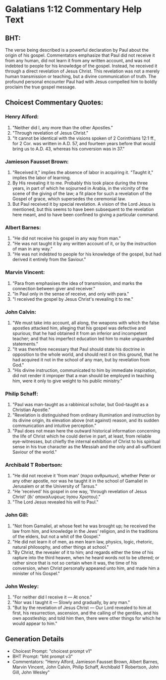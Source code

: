 # Galatians 1:12 Commentary Help Text

## BHT:
The verse being described is a powerful declaration by Paul about the origin of his gospel. Commentators emphasize that Paul did not receive it from any human, did not learn it from any written account, and was not indebted to people for his knowledge of the gospel. Instead, he received it through a direct revelation of Jesus Christ. This revelation was not a merely human transmission or teaching, but a divine communication of truth. The profound personal encounter Paul had with Jesus compelled him to boldly proclaim the true gospel message.

## Choicest Commentary Quotes:
### Henry Alford:
1. "Neither did I, any more than the other Apostles."
2. "Through revelation of Jesus Christ."
3. "It cannot be identical with the visions spoken of 2 Corinthians 12:1 ff., for 2 Cor. was written in A.D. 57, and fourteen years before that would bring us to A.D. 43, whereas his conversion was in 37."

### Jamieson Fausset Brown:
1. "Received it," implies the absence of labor in acquiring it. "Taught it," implies the labor of learning.
2. By His revealing it to me. Probably this took place during the three years, in part of which he sojourned in Arabia, in the vicinity of the scene of the giving of the law; a fit place for such a revelation of the Gospel of grace, which supersedes the ceremonial law.
3. But Paul received it by special revelation. A vision of the Lord Jesus is mentioned, but this seems to have been subsequent to the revelation here meant, and to have been confined to giving a particular command.

### Albert Barnes:
1. "He did not receive his gospel in any way from man."
2. "He was not taught it by any written account of it, or by the instruction of man in any way."
3. "He was not indebted to people for his knowledge of the gospel, but had derived it entirely from the Saviour."

### Marvin Vincent:
1. "Para from emphasises the idea of transmission, and marks the connection between giver and receiver."
2. "In Paul only in the sense of receive, and only with para."
3. "I received the gospel by Jesus Christ's revealing it to me."

### John Calvin:
1. "We must take into account, all along, the weapons with which the false apostles attacked him, alleging that his gospel was defective and spurious; that he had obtained it from an inferior and incompetent teacher; and that his imperfect education led him to make unguarded statements."
2. "It was therefore necessary that Paul should state his doctrine in opposition to the whole world, and should rest it on this ground, that he had acquired it not in the school of any man, but by revelation from God."
3. "His divine instruction, communicated to him by immediate inspiration, did not render it improper that a man should be employed in teaching him, were it only to give weight to his public ministry."

### Philip Schaff:
1. "Paul was man-taught as a rabbinical scholar, but God-taught as a Christian Apostle."
2. "Revelation is distinguished from ordinary illumination and instruction by its divine origin, its elevation above (not against) reason, and its sudden communication and intuitive perception."
3. "Paul does not mean here the outward historical information concerning the life of Christ which he could derive in part, at least, from reliable eye-witnesses, but chiefly the internal exhibition of Christ to his spiritual sense in his true character as the Messiah and the only and all-sufficient Saviour of the world."

### Archibald T Robertson:
1. "He did not receive it 'from man' (παρα ανθρωπων), whether Peter or any other apostle, nor was he taught it in the school of Gamaliel in Jerusalem or at the University of Tarsus."
2. "He 'received' his gospel in one way, 'through revelation of Jesus Christ' (δι' αποκαλυψεως Ιησου Χριστου)."
3. "The Lord Jesus revealed his will to Paul."

### John Gill:
1. "Not from Gamaliel, at whose feet he was brought up; he received the law from him, and knowledge in the Jews' religion, and in the traditions of the elders, but not a whit of the Gospel."
2. "He did not learn it of men, as men learn law, physics, logic, rhetoric, natural philosophy, and other things at school."
3. "By Christ, the revealer of it to him; and regards either the time of his rapture into the third heaven, when he heard words not to be uttered; or rather since that is not so certain when it was, the time of his conversion, when Christ personally appeared unto him, and made him a minister of his Gospel."

### John Wesley:
1. "For neither did I receive it — At once."
2. "Nor was I taught it — Slowly and gradually, by any man."
3. "But by the revelation of Jesus Christ — Our Lord revealed to him at first, his resurrection, ascension, and the calling of the gentiles, and his own apostleship; and told him then, there were other things for which he would appear to him."


## Generation Details
- Choicest Prompt: "choicest prompt v1"
- BHT Prompt: "bht prompt v3"
- Commentators: "Henry Alford, Jamieson Fausset Brown, Albert Barnes, Marvin Vincent, John Calvin, Philip Schaff, Archibald T Robertson, John Gill, John Wesley"

